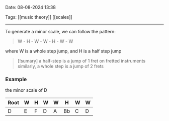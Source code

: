 Date: 08-08-2024 13:38

Tags: [[music theory]] [[scales]]

---

To generate a minor scale, we can follow the pattern:

> W - H - W - W - H - W - W

where W is a whole step jump, and H is a half step jump

> [!sumary]
> a half-step is a jump of 1 fret on fretted instruments
> similarly, a whole step is a jump of 2 frets

### Example

the minor scale of D

| Root | W   | H   | W   | W   | H   | W   | W   |
| ---- | --- | --- | --- | --- | --- | --- | --- |
| D    | E   | F   | D   | A   | Bb  | C   | D   |
